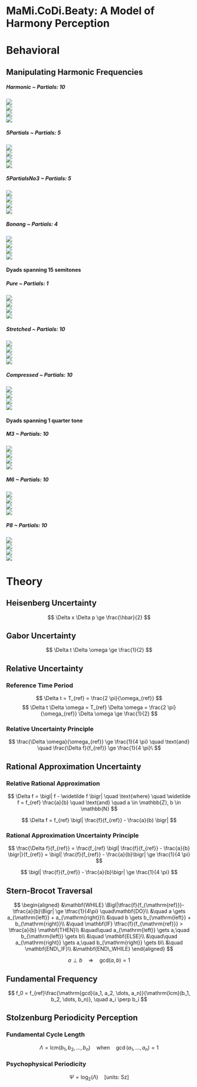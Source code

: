 MaMi.CoDi.Beaty: A Model of Harmony Perception
================

# Behavioral

## Manipulating Harmonic Frequencies

##### Harmonic ~ Partials: 10

![](man/figures/README-unnamed-chunk-4-1.png)<!-- -->  
![](man/figures/README-unnamed-chunk-4-2.png)<!-- -->  
![](man/figures/README-unnamed-chunk-4-3.png)<!-- -->  
![](man/figures/README-unnamed-chunk-4-4.png)<!-- -->

##### 5Partials ~ Partials: 5

![](man/figures/README-unnamed-chunk-4-5.png)<!-- -->  
![](man/figures/README-unnamed-chunk-4-6.png)<!-- -->  
![](man/figures/README-unnamed-chunk-4-7.png)<!-- -->  
![](man/figures/README-unnamed-chunk-4-8.png)<!-- -->

##### 5PartialsNo3 ~ Partials: 5

![](man/figures/README-unnamed-chunk-4-9.png)<!-- -->  
![](man/figures/README-unnamed-chunk-4-10.png)<!-- -->  
![](man/figures/README-unnamed-chunk-4-11.png)<!-- -->  
![](man/figures/README-unnamed-chunk-4-12.png)<!-- -->

##### Bonang ~ Partials: 4

![](man/figures/README-unnamed-chunk-4-13.png)<!-- -->  
![](man/figures/README-unnamed-chunk-4-14.png)<!-- -->  
![](man/figures/README-unnamed-chunk-4-15.png)<!-- -->  
![](man/figures/README-unnamed-chunk-4-16.png)<!-- -->

#### Dyads spanning 15 semitones

##### Pure ~ Partials: 1

![](man/figures/README-unnamed-chunk-4-17.png)<!-- -->  
![](man/figures/README-unnamed-chunk-4-18.png)<!-- -->  
![](man/figures/README-unnamed-chunk-4-19.png)<!-- -->  
![](man/figures/README-unnamed-chunk-4-20.png)<!-- -->

##### Stretched ~ Partials: 10

![](man/figures/README-unnamed-chunk-4-21.png)<!-- -->  
![](man/figures/README-unnamed-chunk-4-22.png)<!-- -->  
![](man/figures/README-unnamed-chunk-4-23.png)<!-- -->  
![](man/figures/README-unnamed-chunk-4-24.png)<!-- -->

##### Compressed ~ Partials: 10

![](man/figures/README-unnamed-chunk-4-25.png)<!-- -->  
![](man/figures/README-unnamed-chunk-4-26.png)<!-- -->  
![](man/figures/README-unnamed-chunk-4-27.png)<!-- -->  
![](man/figures/README-unnamed-chunk-4-28.png)<!-- -->

#### Dyads spanning 1 quarter tone

##### M3 ~ Partials: 10

![](man/figures/README-unnamed-chunk-4-29.png)<!-- -->  
![](man/figures/README-unnamed-chunk-4-30.png)<!-- -->  
![](man/figures/README-unnamed-chunk-4-31.png)<!-- -->  
![](man/figures/README-unnamed-chunk-4-32.png)<!-- -->

##### M6 ~ Partials: 10

![](man/figures/README-unnamed-chunk-4-33.png)<!-- -->  
![](man/figures/README-unnamed-chunk-4-34.png)<!-- -->  
![](man/figures/README-unnamed-chunk-4-35.png)<!-- -->  
![](man/figures/README-unnamed-chunk-4-36.png)<!-- -->

##### P8 ~ Partials: 10

![](man/figures/README-unnamed-chunk-4-37.png)<!-- -->  
![](man/figures/README-unnamed-chunk-4-38.png)<!-- -->  
![](man/figures/README-unnamed-chunk-4-39.png)<!-- -->  
![](man/figures/README-unnamed-chunk-4-40.png)<!-- -->

# Theory

## Heisenberg Uncertainty

$$
\Delta x \Delta p \ge \frac{\hbar}{2}
$$

## Gabor Uncertainty

$$
\Delta t \Delta \omega \ge \frac{1}{2}
$$

## Relative Uncertainty

### Reference Time Period

$$
\Delta t = T_{ref} = \frac{2 \pi}{\omega_{ref}}
$$ $$
\Delta t \Delta \omega = T_{ref} \Delta \omega = \frac{2 \pi}{\omega_{ref}} \Delta \omega \ge \frac{1}{2}
$$

### Relative Uncertainty Principle

$$
\frac{\Delta \omega}{\omega_{ref}} \ge \frac{1}{4 \pi} \quad \text{and} \quad \frac{\Delta f}{f_{ref}} \ge \frac{1}{4 \pi}\
$$

## Rational Approximation Uncertainty

### Relative Rational Approximation

$$
\Delta f = \bigl| f - \widetilde f \bigr| \quad \text{where} \quad \widetilde f = f_{ref} \frac{a}{b} \quad
\text{and} \quad a \in \mathbb{Z}, b \in \mathbb{N}
$$

$$
\Delta f = f_{ref} \bigl| \frac{f}{f_{ref}} - \frac{a}{b} \bigr|
$$

### Rational Approximation Uncertainty Principle

$$
\frac{\Delta f}{f_{ref}} =  \frac{f_{ref} \bigl| \frac{f}{f_{ref}} - \frac{a}{b} \bigr|}{f_{ref}}  = \bigl| \frac{f}{f_{ref}} - \frac{a}{b}\bigr| \ge \frac{1}{4 \pi}
$$

$$
\bigl| \frac{f}{f_{ref}} - \frac{a}{b}\bigr| \ge \frac{1}{4 \pi}
$$

## Stern-Brocot Traversal

$$
\begin{aligned}
&\mathbf{WHILE} \Bigl|\tfrac{f}{f_{\mathrm{ref}}}-\tfrac{a}{b}\Bigr| \ge \tfrac{1}{4\pi}
\quad\mathbf{DO}\\
&\quad a  \gets  a_{\mathrm{left}} + a_{\mathrm{right}}\\
&\quad b  \gets  b_{\mathrm{left}} + b_{\mathrm{right}}\\
&\quad \mathbf{IF} \tfrac{f}{f_{\mathrm{ref}}} > \tfrac{a}{b} \mathbf{THEN}\\
&\quad\quad a_{\mathrm{left}} \gets a,\quad b_{\mathrm{left}} \gets b\\
&\quad \mathbf{ELSE}\\
&\quad\quad a_{\mathrm{right}} \gets a,\quad b_{\mathrm{right}} \gets b\\
&\quad \mathbf{END\_IF}\\
&\mathbf{END\_WHILE}
\end{aligned}
$$

$$
a \perp b \quad \Longrightarrow \quad  \mathrm{gcd}(a,b)=1
$$

## Fundamental Frequency

$$
f_0 = f_{ref}\frac{\mathrm{gcd}(a_1, a_2, \dots, a_n)}{\mathrm{lcm}(b_1, b_2, \dots, b_n)}, \quad a_i \perp b_i
$$

## Stolzenburg Periodicity Perception

### Fundamental Cycle Length

$$
\Lambda  = \mathrm{lcm}(b_1,b_2,\dots,b_n) \quad \text{when} \quad \gcd(a_1,\dots,a_n)=1
$$

### Psychophysical Periodicity

$$
\Psi  = \log_2 \bigl(\Lambda\bigr) \quad \bigl[\text{units: Sz}\bigr]
$$
